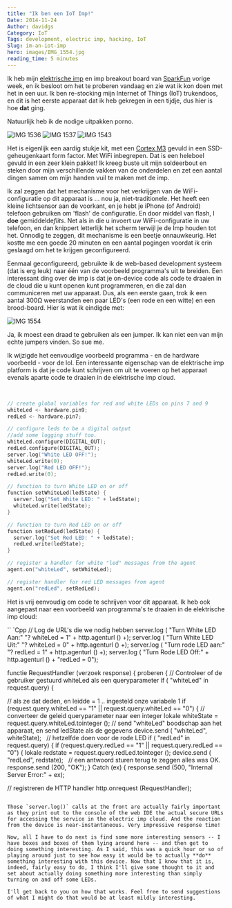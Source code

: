 ```yaml
---
title: "Ik ben een IoT Imp!"
Date: 2014-11-24
Author: davidgs
Category: IoT
Tags: development, electric imp, hacking, IoT
Slug: im-an-iot-imp
hero: images/IMG_1554.jpg
reading_time: 5 minutes
---
```


Ik heb mijn [elektrische imp](http://electricimp.com/) en imp breakout board van [SparkFun](http://www.sparkfun.com) vorige week, en ik besloot om het te proberen vandaag en zie wat ik kon doen met het in een uur. Ik ben re-stocking mijn Internet of Things (IoT) trukendoos, en dit is het eerste apparaat dat ik heb gekregen in een tijdje, dus hier is hoe **dat** ging.

Natuurlijk heb ik de nodige uitpakken porno.

![IMG 1536](/posts/category/iot/iot-hardware/images/IMG_1536.jpg)
![IMG 1537](/posts/category/iot/iot-hardware/images/IMG_1537.jpg)
![IMG 1543](/posts/category/iot/iot-hardware/images/IMG_1543.jpg)

Het is eigenlijk een aardig stukje kit, met een [Cortex M3](http://www.arm.com/products/processors/cortex-m/cortex-m3.php) gevuld in een SSD-geheugenkaart form factor. Met WiFi inbegrepen. Dat is een heleboel gevuld in een zeer klein pakket! Ik kreeg buste uit mijn soldeerbout en steken door mijn verschillende vakken van de onderdelen en zet een aantal dingen samen om mijn handen vuil te maken met de imp.

Ik zal zeggen dat het mechanisme voor het verkrijgen van de WiFi-configuratie op dit apparaat is ... nou ja, niet-traditionele. Het heeft een kleine lichtsensor aan de voorkant, en je hebt je iPhone (of Android) telefoon gebruiken om 'flash' de configuratie. En door middel van flash, I **doe** gemiddelde*flits*. Net als in die u invoert uw WiFi-configuratie in uw telefoon, en dan knippert letterlijk het scherm terwijl je de Imp houden tot het. Onnodig te zeggen, dit mechanisme is een beetje onnauwkeurig. Het kostte me een goede 20 minuten en een aantal pogingen voordat ik erin geslaagd om het te krijgen geconfigureerd.

Eenmaal geconfigureerd, gebruikte ik de web-based development systeem (dat is erg leuk) naar één van de voorbeeld programma's uit te breiden. Een interessant ding over de imp is dat je on-device code als code te draaien in de cloud die u kunt openen kunt programmeren, en die zal dan communiceren met uw apparaat. Dus, als een eerste gaan, trok ik een aantal 300Ω weerstanden een paar LED's (een rode en een witte) en een brood-board. Hier is wat ik eindigde met:

![IMG 1554](/posts/category/iot/iot-hardware/images/IMG_1554.jpg)

Ja, ik moest een draad te gebruiken als een jumper. Ik kan niet een van mijn echte jumpers vinden. So sue me.

Ik wijzigde het eenvoudige voorbeeld programma - en de hardware voorbeeld - voor de lol. Een interessante eigenschap van de elektrische imp platform is dat je code kunt schrijven om uit te voeren op het apparaat evenals aparte code te draaien in de elektrische imp cloud.

 
```cpp
// create global variables for red and white LEDs on pins 7 and 9
whiteLed <- hardware.pin9;
redLed <- hardware.pin7;

// configure leds to be a digital output
//add some logging stuff too.
whiteLed.configure(DIGITAL_OUT);
redLed.configure(DIGITAL_OUT);
server.log("White LED OFF!");
whiteLed.write(0);
server.log("Red LED OFF!");
redLed.write(0);

// function to turn White LED on or off
function setWhiteLed(ledState) {
  server.log("Set White LED: " + ledState);
  whiteLed.write(ledState);
}

// function to turn Red LED on or off
function setRedLed(ledState) {
  server.log("Set Red LED: " + ledState);
  redLed.write(ledState);
}

// register a handler for white "led" messages from the agent
agent.on("whiteLed", setWhiteLed);

// register handler for red LED messages from agent
agent.on("redLed", setRedLed);
```

Het is vrij eenvoudig om code te schrijven voor dit apparaat. Ik heb ook aangepast naar een voorbeeld van programma's te draaien in de elektrische imp cloud:

`` `Cpp
// Log de URL's die we nodig hebben
server.log ( "Turn White LED Aan:" "? whiteLed = 1" + http.agenturl () +);
server.log ( "Turn White LED Uit:" "? whiteLed = 0" + http.agenturl () +);
server.log ( "Turn rode LED aan:" "? redLed = 1" + http.agenturl () +);
server.log ( "Turn Rode LED Off:" + http.agenturl () + "redLed = 0");

functie RequestHandler (verzoek response) {
proberen {
// Controleer of de gebruiker gestuurd whiteLed als een queryparameter
if ( "whiteLed" in request.query) {

// als ze dat deden, en leidde = 1 .. ingesteld onze variabele 1
if (request.query.whiteLed == "1" || request.query.whiteLed == "0") {
// converteer de geleid queryparameter naar een integer
lokale whiteState = request.query.whiteLed.tointeger ();
// send "whiteLed" boodschap aan het apparaat, en send ledState als de gegevens
device.send ( "whiteLed", whiteState);
​
​
// hetzelfde doen voor de rode LED
if ( "redLed" in request.query) {
if (request.query.redLed == "1" || request.query.redLed == "0") {
lokale redstate = request.query.redLed.tointeger ();
device.send ( "redLed", redstate);
​
​
// een antwoord sturen terug te zeggen alles was OK.
response.send (200, "OK");
} Catch (ex) {
response.send (500, "Internal Server Error:" + ex);
​
​

// registreren de HTTP handler
http.onrequest (RequestHandler);
```

Those `server.log()` calls at the front are actually fairly important as they print out to the console of the web IDE the actual secure URLs for accessing the service in the electric imp cloud. And the reaction from the device is near-instantaneous. Very impressive response time!

Now, all I have to do next is find some more interesting sensors -- I have boxes and boxes of them lying around here -- and then get to doing something interesting. As I said, this was a quick hour or so of playing around just to see how easy it would be to actually **do** something interesting with this device. Now that I know that it is, indeed, fairly easy to do, I think I'll give some thought to it and set about actually doing something more interesting than simply turning on and off some LEDs.

I'll get back to you on how that works. Feel free to send suggestions of what I might do that would be at least mildly interesting.
